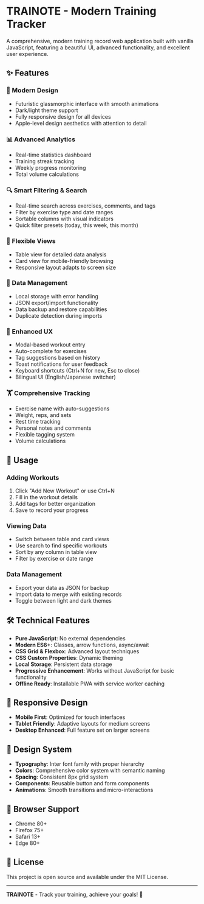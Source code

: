 # TRAINOTE - Modern Training Tracker

A comprehensive, modern training record web application built with vanilla JavaScript, featuring a beautiful UI, advanced functionality, and excellent user experience.

## ✨ Features

### 🎨 Modern Design
 - Futuristic glassmorphic interface with smooth animations
- Dark/light theme support
- Fully responsive design for all devices
- Apple-level design aesthetics with attention to detail

### 📊 Advanced Analytics
- Real-time statistics dashboard
- Training streak tracking
- Weekly progress monitoring
- Total volume calculations

### 🔍 Smart Filtering & Search
- Real-time search across exercises, comments, and tags
- Filter by exercise type and date ranges
- Sortable columns with visual indicators
- Quick filter presets (today, this week, this month)

### 📱 Flexible Views
- Table view for detailed data analysis
- Card view for mobile-friendly browsing
- Responsive layout adapts to screen size

### 💾 Data Management
- Local storage with error handling
- JSON export/import functionality
- Data backup and restore capabilities
- Duplicate detection during imports

### 🚀 Enhanced UX
- Modal-based workout entry
- Auto-complete for exercises
- Tag suggestions based on history
- Toast notifications for user feedback
- Keyboard shortcuts (Ctrl+N for new, Esc to close)
- Bilingual UI (English/Japanese switcher)

### 🏋️ Comprehensive Tracking
- Exercise name with auto-suggestions
- Weight, reps, and sets
- Rest time tracking
- Personal notes and comments
- Flexible tagging system
- Volume calculations

## 🎯 Usage

### Adding Workouts
1. Click "Add New Workout" or use Ctrl+N
2. Fill in the workout details
3. Add tags for better organization
4. Save to record your progress

### Viewing Data
- Switch between table and card views
- Use search to find specific workouts
- Sort by any column in table view
- Filter by exercise or date range

### Data Management
- Export your data as JSON for backup
- Import data to merge with existing records
- Toggle between light and dark themes

## 🛠️ Technical Features

- **Pure JavaScript**: No external dependencies
- **Modern ES6+**: Classes, arrow functions, async/await
- **CSS Grid & Flexbox**: Advanced layout techniques
- **CSS Custom Properties**: Dynamic theming
- **Local Storage**: Persistent data storage
- **Progressive Enhancement**: Works without JavaScript for basic functionality
- **Offline Ready**: Installable PWA with service worker caching

## 📱 Responsive Design

- **Mobile First**: Optimized for touch interfaces
- **Tablet Friendly**: Adaptive layouts for medium screens
- **Desktop Enhanced**: Full feature set on larger screens

## 🎨 Design System

- **Typography**: Inter font family with proper hierarchy
- **Colors**: Comprehensive color system with semantic naming
- **Spacing**: Consistent 8px grid system
- **Components**: Reusable button and form components
- **Animations**: Smooth transitions and micro-interactions

## 🔧 Browser Support

- Chrome 80+
- Firefox 75+
- Safari 13+
- Edge 80+

## 📄 License

This project is open source and available under the MIT License.

---

**TRAINOTE** - Track your training, achieve your goals! 💪

